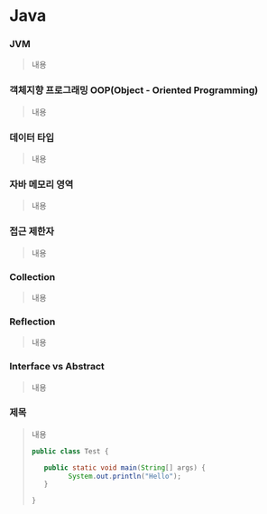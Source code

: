 # Java

### JVM
> 내용<br>

### 객체지향 프로그래밍 OOP(Object - Oriented Programming)
> 내용<br>

### 데이터 타입
> 내용<br>

### 자바 메모리 영역
> 내용<br>

### 접근 제한자
> 내용<br>

### Collection
> 내용<br>

### Reflection
> 내용<br>

### Interface vs Abstract
> 내용<br>


### 제목
> 내용<br>
>  ```java
> public class Test {
> 
>	  public static void main(String[] args) {
>		    System.out.println("Hello");
>     }
>
> }
> ```


